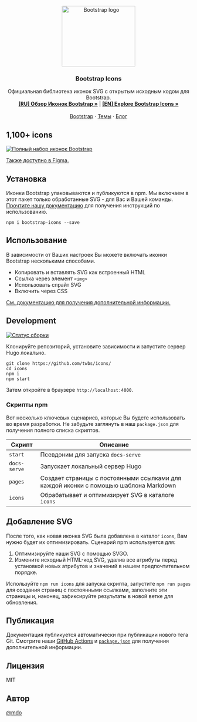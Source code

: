 <p align="center">
  <a href="https://v5.getbootstrap.com/">
    <img src="https://v5.getbootstrap.com/docs/5.0/assets/brand/bootstrap-logo-shadow.png" alt="Bootstrap logo" width="200" height="165">
  </a>
</p>

<h3 align="center">Bootstrap Icons</h3>

<p align="center">
  Официальная библиотека иконок SVG с открытым исходным кодом для Bootstrap.
  <br>
  <a href="https://icons.getbootstrap.su/"><strong>[RU] Обзор Иконок Bootstrap »</strong></a> | <a href="https://icons.getbootstrap.su/"><strong>[EN] Explore Bootstrap Icons »</strong></a>
  <br>
  <br>
  <a href="https://getbootstrap.su/docs/5.0/">Bootstrap</a>
  ·
  <a href="https://themes.getbootstrap.com/">Темы</a>
  ·
  <a href="https://blog.getbootstrap.com/">Блог</a>
</p>

## 1,100+ icons

[![Полный набор иконок Bootstrap](https://github.com/twbs/icons/blob/main/.github/preview.png)](https://icons.getbootstrap.com)

[Также доступно в Figma.](https://www.figma.com/file/6jIgJymnRpMjGSMG2BKNRe/Bootstrap-Icons-v1.1.0?node-id=0%3A1)

## Установка

Иконки Bootstrap упаковываются и публикуются в npm. Мы включаем в этот пакет только обработанные SVG - для Вас и Вашей команды. [Прочтите нашу документацию](https://icons.getbootstrap.su/) для получения инструкций по использованию.

```shell
npm i bootstrap-icons --save
```

## Использование

В зависимости от Ваших настроек Вы можете включать иконки Bootstrap несколькими способами.

- Копировать и вставлять SVG как встроенный HTML
- Ссылка через элемент `<img>`
- Использовать спрайт SVG
- Включить через CSS

[См. документацию для получения дополнительной информации.](https://icons.getbootstrap.su/#использование)

## Development

[![Статус сборки](https://github.com/twbs/icons/workflows/Tests/badge.svg)](https://github.com/twbs/icons/actions?workflow=Tests)

Клонируйте репозиторий, установите зависимости и запустите сервер Hugo локально.

```shell
git clone https://github.com/twbs/icons/
cd icons
npm i
npm start
```

Затем откройте в браузере `http://localhost:4000`.

### Скрипты npm

Вот несколько ключевых сценариев, которые Вы будете использовать во время разработки. Не забудьте заглянуть в наш `package.json` для получения полного списка скриптов.

| Скрипт       | Описание |
| ------------ | --- |
| `start`      | Псевдоним для запуска `docs-serve` |
| `docs-serve` | Запускает локальный сервер Hugo |
| `pages`      | Создает страницы с постоянными ссылками для каждой иконки с помощью шаблона Markdown |
| `icons`      | Обрабатывает и оптимизирует SVG в каталоге `icons` |

## Добавление SVG

После того, как новая иконка SVG была добавлена в каталог `icons`, Вам нужно будет их оптимизировать. Сценарий npm используется для:

1. Оптимизируйте наши SVG с помощью SVGO.
2. Измените исходный HTML-код SVG, удалив все атрибуты перед установкой новых атрибутов и значений в нашем предпочтительном порядке.

Используйте `npm run icons` для запуска скрипта, запустите `npm run pages` для создания страниц с постоянными ссылками, заполните эти страницы и, наконец, зафиксируйте результаты в новой ветке для обновления.

## Публикация

Документация публикуется автоматически при публикации нового тега Git. Смотрите наши [GitHub Actions](https://github.com/twbs/icons/tree/main/.github/workflows) и [`package.json`](https://github.com/twbs/icons/blob/main/package.json) для получения дополнительной информации.

## Лицензия

MIT

## Автор

[@mdo](https://github.com/mdo)
